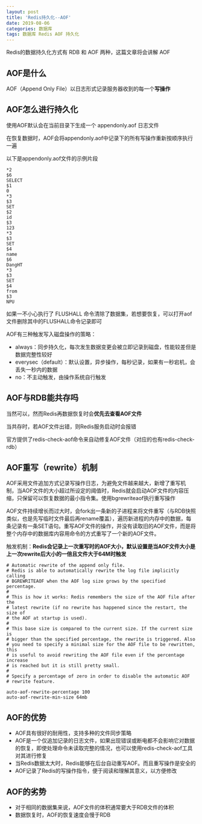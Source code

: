 ```yaml
---
layout: post
title: 'Redis持久化--AOF'
date: 2019-08-06
categories: 数据库
tags: 数据库 Redis AOF 持久化
---
```

Redis的数据持久化方式有 RDB 和 AOF 两种，这篇文章将会讲解 AOF

## AOF是什么

AOF（Append Only File）以日志形式记录服务器收到的每一个**写操作**

## AOF怎么进行持久化

使用AOF默认会在当前目录下生成一个 appendonly.aof 日志文件

在恢复数据时，AOF会将appendonly.aof中记录下的所有写操作重新按顺序执行一遍

以下是appendonly.aof文件的示例片段

```
*2
$6
SELECT
$1
0
*3
$3
SET
$2
id
$3
123
*3
$3
SET
$4
name
$6
DangHT
*3
$3
SET
$4
from
$3
NPU
```

如果一不小心执行了 FLUSHALL 命令清除了数据集，若想要恢复，可以打开aof文件删除其中的FLUSHALL命令记录即可

AOF有三种触发写入磁盘操作的策略：

- always：同步持久化，每次发生数据变更会被立即记录到磁盘，性能较差但是数据完整性较好
- everysec（default）：默认设置，异步操作，每秒记录，如果有一秒宕机，会丢失一秒内的数据
- no：不主动触发，由操作系统自行触发

## AOF与RDB能共存吗

当然可以，然而Redis再数据恢复时会**优先去查看AOF文件**

当共存时，若AOF文件出错，则Redis服务启动时会报错

官方提供了redis-check-aof命令来自动修复AOF文件（对应的也有redis-check-rdb）

## AOF重写（rewrite）机制

AOF采用文件追加方式记录写操作日志，为避免文件越来越大，新增了重写机制，当AOF文件的大小超过所设定的阈值时，Redis就会启动AOF文件的内容压缩，只保留可以恢复数据的最小指令集。使用bgrewriteaof执行重写操作

AOF文件持续增长而过大时，会fork出一条新的子进程来将文件重写（与RDB快照类似，也是先写临时文件最后再rename覆盖），遍历新进程的内存中的数据，每条记录有一条SET语句。重写AOF文件的操作，并没有读取旧的AOF文件，而是将整个内存中的数据库内容用命令的方式重写了一个新的AOF文件。

触发机制：**Redis会记录上一次重写时的AOF大小，默认设置是当AOF文件大小是上一次rewrite后大小的一倍且文件大于64M时触发**

```
# Automatic rewrite of the append only file.
# Redis is able to automatically rewrite the log file implicitly calling
# BGREWRITEAOF when the AOF log size grows by the specified percentage.
#
# This is how it works: Redis remembers the size of the AOF file after the
# latest rewrite (if no rewrite has happened since the restart, the size of
# the AOF at startup is used).
#
# This base size is compared to the current size. If the current size is
# bigger than the specified percentage, the rewrite is triggered. Also
# you need to specify a minimal size for the AOF file to be rewritten, this
# is useful to avoid rewriting the AOF file even if the percentage increase
# is reached but it is still pretty small.
#
# Specify a percentage of zero in order to disable the automatic AOF
# rewrite feature.

auto-aof-rewrite-percentage 100
auto-aof-rewrite-min-size 64mb
```

## AOF的优势

- AOF具有很好的耐用性，支持多种的文件同步策略
- AOF是一个仅追加记录的日志文件，如果出现错误或断电都不会影响它对数据的恢复，即使处理命令未读取完整的情况，也可以使用redis-check-aof工具对其进行修复
- 当Redis数据太大时，Redis能够在后台自动重写AOF。而且重写操作是安全的
- AOF记录了Redis的写操作指令，便于阅读和理解其意义，以方便修改

## AOF的劣势

- 对于相同的数据集来说，AOF文件的体积通常要大于RDB文件的体积
- 数据恢复时，AOF的恢复速度会慢于RDB